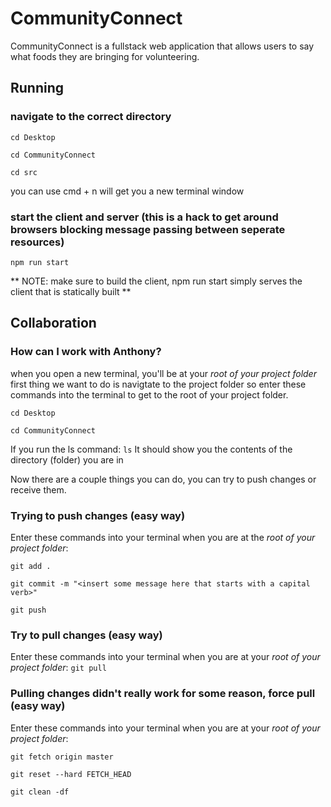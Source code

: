 # CommunityConnect
CommunityConnect is a fullstack web application that allows users to say what foods they are bringing for volunteering.

## Running 

### navigate to the correct directory

`cd Desktop`

`cd CommunityConnect`

`cd src`

you can use cmd + n will get you a new terminal window

### start the client and server (this is a hack to get around browsers blocking message passing between seperate resources)
`npm run start`

** NOTE: make sure to build the client, npm run start simply serves the client that is statically built **

## Collaboration

### How can I work with Anthony?
when you open a new terminal, you'll be at your *root of your project folder*
first thing we want to do is navigtate to the project folder so 
enter these commands into the terminal to get to the root of your project folder.

`cd Desktop`

`cd CommunityConnect`

If you run the ls command:
`ls`
It should show you the contents of the directory (folder) you are in

Now there are a couple things you can do, you can try to push changes or 
receive them.

### Trying to push changes (easy way)
Enter these commands into your terminal when you are at the *root of your project folder*:

`git add .`

`git commit -m "<insert some message here that starts with a capital verb>"`

`git push`

### Try to pull changes (easy way)
Enter these commands into your terminal when you are at your *root of your project folder*:
`git pull`

### Pulling changes didn't really work for some reason, force pull (easy way)
Enter these commands into your terminal when you are at your *root of your project folder*:

`git fetch origin master`

`git reset --hard FETCH_HEAD`

`git clean -df`